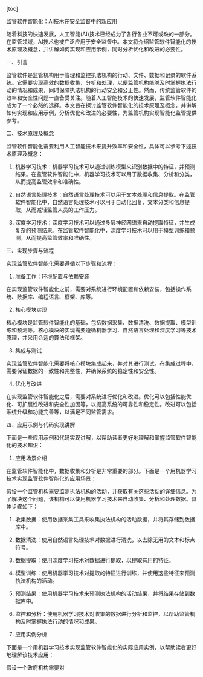 
[toc]                    
                
                
监管软件智能化：AI技术在安全监督中的新应用

随着科技的快速发展，人工智能(AI)技术已经成为了各行各业不可或缺的一部分。在监管领域，AI技术也被广泛应用于安全监督中。本文将介绍监管软件智能化的技术原理及概念，并讲解如何实现和应用示例，同时分析优化和改进的必要性。

一、引言

监管软件是监管机构用于管理和监控执法机构的行动、文件、数据和记录的软件系统。它需要实现高效的数据收集、分析和处理，以便监管机构能够及时掌握执法行动的情况和成果，同时保障执法机构的行动安全和公正性。然而，传统监管软件的效率和安全性问题一直备受关注。随着人工智能技术的快速发展，监管软件智能化成为了一个必然的选择。本文旨在探讨监管软件智能化的技术原理及概念，并讲解如何实现和应用示例，分析优化和改进的必要性，为监管机构实现智能化监管提供参考。

二、技术原理及概念

监管软件智能化需要利用人工智能技术来提升效率和安全性，具体可以参考下述技术原理及概念：

1. 机器学习技术：机器学习技术可以通过训练模型来识别数据中的特征，并预测结果。在监管软件智能化中，机器学习技术可以用于数据收集、分析和分类，从而提高监管效率和准确性。

2. 自然语言处理技术：自然语言处理技术可以用于文本处理和信息提取。在监管软件智能化中，自然语言处理技术可以用于自动化回复、文本分类和信息提取，从而减轻监管人员的工作压力。

3. 深度学习技术：深度学习技术可以通过多层神经网络来自动提取特征，并生成复杂的预测结果。在监管软件智能化中，深度学习技术可以用于模型训练和预测，从而提高监管效率和准确性。

三、实现步骤与流程

实现监管软件智能化需要遵循以下步骤和流程：

1. 准备工作：环境配置与依赖安装

在实现监管软件智能化之前，需要对系统进行环境配置和依赖安装，包括操作系统、数据库、编程语言、框架、库等。

2. 核心模块实现

核心模块是监管软件智能化的基础，包括数据采集、数据清洗、数据提取、模型训练和预测等。核心模块的实现需要遵循机器学习、自然语言处理和深度学习等技术原理，并采用合适的算法和框架。

3. 集成与测试

实现监管软件智能化需要将核心模块集成起来，并对其进行测试。在集成过程中，需要保证数据的一致性和完整性，并确保系统的稳定性和安全性。

4. 优化与改进

在实现监管软件智能化之后，需要对系统进行优化和改进。优化可以包括性能优化、可扩展性改进和安全性加固等，以提高系统的可靠性和稳定性。改进可以包括系统升级和功能完善等，以满足不同监管需求。

四、应用示例与代码实现讲解

下面是一些应用示例和代码实现讲解，以帮助读者更好地理解和掌握监管软件智能化的技术知识：

1. 应用场景介绍

在监管软件智能化中，数据收集和分析是非常重要的部分。下面是一个用机器学习技术实现监管软件智能化的应用场景：

假设一个监管机构需要监测执法机构的活动，并获取有关这些活动的详细信息。为了解决这个问题，该机构可以使用机器学习技术来自动收集、分析和处理数据。具体步骤如下：

1. 收集数据：使用数据采集工具来收集执法机构的活动数据，并将其存储到数据库中。

2. 数据清洗：使用自然语言处理技术对数据进行清洗，以去除无用的文本和标点符号。

3. 数据提取：使用深度学习技术对数据进行提取，以提取有用的特征。

4. 模型训练：使用机器学习技术对提取的特征进行训练，并使用这些特征来预测执法机构的活动。

5. 预测结果：使用机器学习技术来预测执法机构的活动结果，并将结果存储到数据库中。

6. 监控和分析：使用机器学习技术对收集的数据进行分析和监控，以帮助监管机构及时掌握执法行动的情况和成果。

2. 应用实例分析

下面是一个用机器学习技术实现监管软件智能化的实际应用实例，以帮助读者更好地理解该技术应用：

假设一个政府机构需要对

